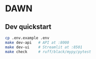 # DAWN

## Dev quickstart
```bash
cp .env.example .env
make dev-api   # API at :8000
make dev-ui    # Streamlit at :8501
make check     # ruff/black/mypy/pytest

```

